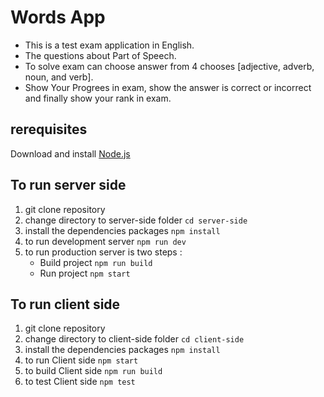 # Words App

- This is a test exam application in English.
- The questions about Part of Speech.
- To solve exam can choose answer from 4 chooses [adjective, adverb, noun, and verb].
- Show Your Progrees in exam, show the answer is correct or incorrect and finally show your rank in exam.

## rerequisites

Download and install [Node.js](https://nodejs.org/en/download/)

## To run server side 

1. git clone repository
2. change directory to server-side folder `cd server-side`
3. install the dependencies packages `npm install`
4. to run development server `npm run dev`
5. to run production server is two steps :
    - Build project `npm run build`
    - Run project `npm start`


## To run client side 

1. git clone repository
2. change directory to client-side folder `cd client-side`
3. install the dependencies packages `npm install`
4. to run Client side `npm start`
5. to build Client side `npm run build`
6. to test Client side `npm test`
